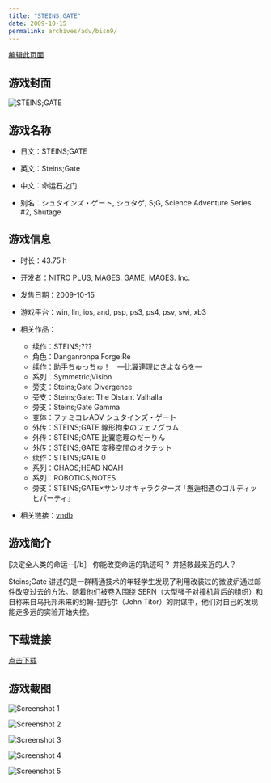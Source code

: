 ```yaml
---
title: "STEINS;GATE"
date: 2009-10-15
permalink: archives/adv/bisn9/
---
```

[编辑此页面](https://github.com/ACG-3/ADV3-source/blob/main/source/_posts/STEINS%3BGATE%200.md)

## 游戏封面

![STEINS;GATE](https://pan.timero.xyz/d/onedrive/img_lib_001/STEINS;GATE%200_cover.avif)


## 游戏名称

- 日文：STEINS;GATE
- 英文：Steins;Gate
- 中文：命运石之门

- 别名：シュタインズ・ゲート, シュタゲ, S;G, Science Adventure Series #2, Shutage


## 游戏信息

- 时长：43.75 h
- 开发者：NITRO PLUS, MAGES. GAME, MAGES. Inc.
- 发售日期：2009-10-15
- 游戏平台：win, lin, ios, and, psp, ps3, ps4, psv, swi, xb3
- 相关作品：
   - 续作：STEINS;???
   - 角色：Danganronpa Forge:Re
   - 续作：助手ちゅっちゅ！　―比翼連理にさよならを―
   - 系列：Symmetric;Vision
   - 旁支：Steins;Gate Divergence
   - 旁支：Steins;Gate: The Distant Valhalla
   - 旁支：Steins;Gate Gamma
   - 变体：ファミコレADV シュタインズ・ゲート
   - 外传：STEINS;GATE 線形拘束のフェノグラム
   - 外传：STEINS;GATE 比翼恋理のだーりん
   - 外传：STEINS;GATE 変移空間のオクテット
   - 续作：STEINS;GATE 0
   - 系列：CHAOS;HEAD NOAH
   - 系列：ROBOTICS;NOTES
   - 旁支：STEINS;GATE×サンリオキャラクターズ ｢邂逅相遇のゴルディッヒパーティ」

- 相关链接：[vndb](https://vndb.org/v2002)


## 游戏简介

[决定全人类的命运--[/b］
你能改变命运的轨迹吗？
并拯救最亲近的人？

Steins;Gate 讲述的是一群精通技术的年轻学生发现了利用改装过的微波炉通过邮件改变过去的方法。随着他们被卷入围绕 SERN（大型强子对撞机背后的组织）和自称来自乌托邦未来的约翰-提托尔（John Titor）的阴谋中，他们对自己的发现能走多远的实验开始失控。




## 下载链接

[点击下载](https://pan.timero.xyz/onedrive/adv_lib_001/STEINS%3BGATE%200)


## 游戏截图


![Screenshot 1](https://pan.timero.xyz/d/onedrive/img_lib_001/STEINS;GATE%200_Screenshot_1.avif)

![Screenshot 2](https://pan.timero.xyz/d/onedrive/img_lib_001/STEINS;GATE%200_Screenshot_2.avif)

![Screenshot 3](https://pan.timero.xyz/d/onedrive/img_lib_001/STEINS;GATE%200_Screenshot_3.avif)

![Screenshot 4](https://pan.timero.xyz/d/onedrive/img_lib_001/STEINS;GATE%200_Screenshot_4.avif)

![Screenshot 5](https://pan.timero.xyz/d/onedrive/img_lib_001/STEINS;GATE%200_Screenshot_5.avif)

